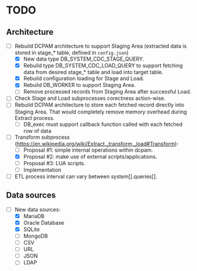 # TODO

## Architecture
* [ ] Rebuild DCPAM architecture to support Staging Area (extracted data is stored in stage_* table, defined in `config.json`)
	* [x] New data type DB_SYSTEM_CDC_STAGE_QUERY.
	* [x] Rebuild type DB_SYSTEM_CDC_LOAD_QUERY to support fetching data from desired stage_* table and load into target table.
	* [x] Rebuild configuration loading for Stage and Load.
	* [x] Rebuild DB_WORKER to support Staging Area.
	* [ ] Remove processed records from Staging Area after successful Load.
* [ ] Check Stage and Load subprocesses corectness action-wise.
* [ ] Rebuild DCPAM architecture to store each fetched record directly into Staging Area. That would completely remove memory overhead during Extract process.
	* [ ] DB_exec must support callback function called with each fetched row of data
* [ ] Transform subprocess (https://en.wikipedia.org/wiki/Extract,_transform,_load#Transform):
	* [ ] Proposal #1: simple internal operations within dcpam.
	* [x] Proposal #2: make use of external scripts/applications.
	* [ ] Proposal #3: LUA scripts.
	* [ ] Implementation
* [ ] ETL process interval can vary between system[].queries[].

## Data sources
* [ ] New data sources:
	* [x] MariaDB
	* [x] Oracle Database
	* [x] SQLite
	* [ ] MongoDB
	* [ ] CSV
	* [ ] URL
	* [ ] JSON
	* [ ] LDAP